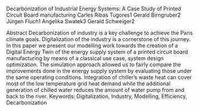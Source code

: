 Decarbonization of Industrial Energy Systems: A Case Study of
Printed Circuit Board manufacturing
Carles Ribas Tugores1 Gerald Birngruber2 Jürgen Fluch1 Angelika Swatek3 Gerald Schweiger2

Abstract
Decarbonization of industry is a key challenge to achieve
the Paris climate goals. Digitalization of the industry is
a cornerstone of this journey. In this paper we present
our modelling work towards the creation of a Digital Energy
Twin of the energy supply system of a printed circuit
board manufacturing by means of a classical use case,
system design optimization. The simulation approach allowed
us to fairly compare the improvements done in the
energy supply system by evaluating those under the same
operating conditions. Integration of chiller’s waste heat
can cover most of the low temperature grid heat demand
while the additional generation of chilled water reduces
the amount of water pump from and back to the river.
Keywords: Digitalization, Industry, Modelling, Efficiency,
Decarbonization

